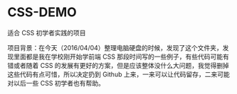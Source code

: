 # CSS-DEMO
适合 CSS 初学者实践的项目

项目背景：在今天（2016/04/04）整理电脑硬盘的时候，发现了这个文件夹，发现里面都是我在学校刚开始学前端 CSS 那段时间写的一些例子，有些代码可能有错或者随着 CSS 的发展有更好的方案，但是应该整体没什么大问题，我觉得删掉这些代码有点可惜，所以决定扔到 Github 上来，一来可以让代码留存，二来可能对以后一些 CSS 初学者也有帮助。
